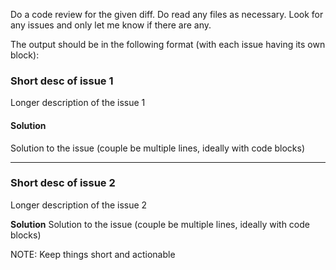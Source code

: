 Do a code review for the given diff. Do read any files as necessary.
Look for any issues and only let me know if there are any.

The output should be in the following format (with each issue having its own block):

### Short desc of issue 1
Longer description of the issue 1

#### Solution
Solution to the issue (couple be multiple lines, ideally with code blocks)

---

### Short desc of issue 2
Longer description of the issue 2

**Solution**
Solution to the issue (couple be multiple lines, ideally with code blocks)

NOTE: Keep things short and actionable